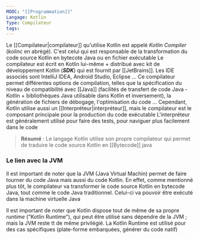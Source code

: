 ```yaml
---
MOOC: "[[Programmation]]"
Langage: Kotlin
Type: Compilateur
tags:
---
```

Le [[Compilateur|compilateur]] qu'utilise Kotlin est appelé *Kotlin Compiler* (*kolinc* en abrégé). C'est celui qui est responsable de la transformation du code source Kotlin en bytecote Java ou en fichier exécutable
Le compilateur est écrit en Kotlin lui-même + distribué avec kit de développement Kotlin (***SDK***) qui est fournit par [[JetBrains]]. Les IDE associés sont IntelliJ IDEA, Android Studio, Eclipse ...
Ce compilateur permet différentes options de compilation, telles que la spécification du niveau de compatibilité avec [[Java]] (facilités de transfert de code Java - Kotlin + bibliothèques Java utilisable dans Kotlin et inversement), la génération de fichiers de débogage, l'optimisation du code ...
Cependant, Kotlin utilise aussi un [[Interpréteur|interpréteur]], mais le compilateur est le composant principale pour la production du code exécutable L'interpréteur est généralement utilisé pour faire des tests, pour naviguer plus facilement dans le code
> **Résumé** : Le langage Kotlin utilise son propre compilateur qui permet de traduire le code source Kotlin en [[Bytecode]] java


### Le lien avec la JVM
Il est important de noter que la JVM (Java Virtual Machin) permet de faire tourner du code Java mais aussi du code Kotlin. En effet, comme mentionné plus tôt, le compilateur va transformer le code source Kotlin en bytecode Java, tout comme le code Java traditionnel. Celui-ci va pouvoir être exécuté dans la machine virtuelle Java

Il est important de noter que Kotlin dispose tout de même de sa propre *runtime* ("Kotlin Runtime"), qui peut être utilisé sans dépendre de la JVM ; mais la JVM reste tt de même privilégié. La Kotlin Runtime est utilisé pour des cas spécifiques (plate-forme embarquées, générer du code natif)
